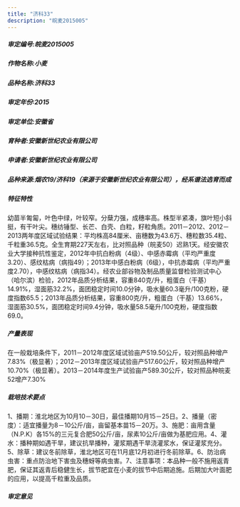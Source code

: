 ```yaml
---
title: "济科33"
description: "皖麦2015005"
---
```

##### 审定编号:皖麦2015005

##### 作物名称:小麦

##### 品种名称:济科33

##### 审定年份:2015

##### 审定单位:安徽省

##### 育种者:安徽新世纪农业有限公司

##### 申请者:安徽新世纪农业有限公司

##### 品种来源:烟农19/济科19（来源于安徽新世纪农业有限公司），经系谱法选育而成


##### 特征特性
幼苗半匍匐，叶色中绿，叶较窄。分蘖力强，成穗率高。株型半紧凑，旗叶短小斜挺，有干叶尖。穗纺锤型、长芒、白壳、白粒，籽粒角质。2011－2012、2012－2013两年度区域试验结果：平均株高84厘米、亩穗数为43.6万、穗粒数35.4粒、千粒重36.5克。全生育期227天左右，比对照品种（皖麦50）迟熟1天。经安徽农业大学接种抗性鉴定，2012年中抗白粉病（4级）、中感赤霉病（平均严重度3.20）、感纹枯病（病指49）；2013年中感白粉病（6级），中抗赤霉病（平均严重度2.70），中感纹枯病（病指34）。经农业部谷物及制品质量监督检验测试中心（哈尔滨）检验，2012年品质分析结果，容重840克/升，粗蛋白（干基）14.91%，湿面筋32.2%，面团稳定时间10.0分钟，吸水量60.3毫升/100克粉，硬度指数65.5；2013年品质分析结果，容重800克/升，粗蛋白（干基）13.66%，湿面筋30.5%，面团稳定时间9.4分钟，吸水量58.5毫升/100克粉，硬度指数69.0。


##### 产量表现
在一般栽培条件下，2011－2012年度区域试验亩产519.50公斤，较对照品种增产7.83%（极显著）；2012－2013年度区域试验亩产517.60公斤，较对照品种增产10.70%（极显著）。2013－2014年度生产试验亩产589.30公斤，较对照品种皖麦52增产7.30%


##### 栽培技术要点
1、播期：淮北地区为10月10－30日，最佳播期10月15－25日。2、播量（密度）：适宜播量为8－10公斤/亩，亩留基本苗15－20万。3、施肥：亩用含量（N.P.K）各15%的三元复合肥50公斤/亩，尿素10公斤/亩做为基肥应用。4、灌水：播种期如遇干旱，建议抗旱播种，灌浆期遇干旱浇灌浆水，保证灌浆充分。5、除草：建议冬前除草，淮北地区可在11月底12月初进行冬前除草。6、防治病虫害：重点防治地下害虫及穗蚜等病虫害。7、注意事项：本品种一般不施用返青肥，保证其返青后稳健生长，拔节肥宜在小麦的拔节中后期追施。后期加大叶面肥的应用，以提高千粒重及品质。


##### 审定意见

